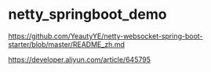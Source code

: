# netty_springboot_demo
https://github.com/YeautyYE/netty-websocket-spring-boot-starter/blob/master/README_zh.md

https://developer.aliyun.com/article/645795

